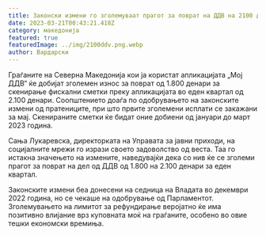 ```yaml
---
title: Законски измени го зголемуваат прагот за поврат на ДДВ на 2100 денари
date: 2023-03-21T00:43:21.418Z
category: македонија
featured: true
featuredImage: ../img/2100ddv.png.webp
author: Вардарски
---
```


Граѓаните на Северна Македонија кои ја користат апликацијата „Мој ДДВ“ ќе добијат зголемен износ за поврат од 1.800 денари за скенирање фискални сметки преку апликацијата во еден квартал од 2.100 денари. Соопштението доаѓа по одобрувањето на законските измени од пратениците, при што првите зголемени исплати се закажани за мај. Скенираните сметки ќе бидат оние добиени од јануари до март 2023 година.

Сања Лукаревска, директорката на Управата за јавни приходи, на социјалните мрежи го изрази своето задоволство од веста. Таа го истакна значењето на измените, наведувајќи дека со нив ќе се зголеми прагот за поврат на дел од ДДВ од 1.800 на 2.100 денари за еден квартал.

Законските измени беа донесени на седница на Владата во декември 2022 година, но се чекаше на одобрување од Парламентот. Зголемувањето на лимитот за рефундирање веројатно ќе има позитивно влијание врз куповната моќ на граѓаните, особено во овие тешки економски времиња.
